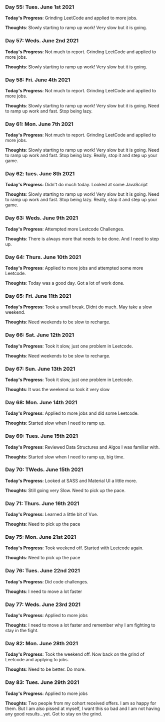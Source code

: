 ### Day 55: Tues. June 1st 2021

**Today's Progress**: Grinding LeetCode and applied to more jobs. 

**Thoughts**: Slowly starting to ramp up work! Very slow but it is going.

### Day 57: Weds. June 2nd 2021

**Today's Progress**: Not much to report. Grinding LeetCode and applied to more jobs. 

**Thoughts**: Slowly starting to ramp up work! Very slow but it is going.

### Day 58: Fri. June 4th 2021

**Today's Progress**: Not much to report. Grinding LeetCode and applied to more jobs. 

**Thoughts**: Slowly starting to ramp up work! Very slow but it is going. Need to ramp up work and fast. Stop being lazy.

### Day 61: Mon. June 7th 2021

**Today's Progress**: Not much to report. Grinding LeetCode and applied to more jobs. 

**Thoughts**: Slowly starting to ramp up work! Very slow but it is going. Need to ramp up work and fast. Stop being lazy. Really, stop it and step up your game. 

### Day 62: tues. June 8th 2021

**Today's Progress**: Didn't do much today. Looked at some JavaScript

**Thoughts**: Slowly starting to ramp up work! Very slow but it is going. Need to ramp up work and fast. Stop being lazy. Really, stop it and step up your game. 

### Day 63: Weds. June 9th 2021

**Today's Progress**: Attempted more Leetcode Challenges.

**Thoughts**: There is always more that needs to be done. And I need to step up.

### Day 64: Thurs. June 10th 2021

**Today's Progress**: Applied to more jobs and attempted some more Leetcode.

**Thoughts**: Today was a good day. Got a lot of work done.

### Day 65: Fri. June 11th 2021

**Today's Progress**: Took a small break. Didnt do much. May take a slow weekend.

**Thoughts**: Need weekends to be slow to recharge.

### Day 66: Sat. June 12th 2021

**Today's Progress**: Took it slow, just one problem in Leetcode.

**Thoughts**: Need weekends to be slow to recharge.

### Day 67: Sun. June 13th 2021

**Today's Progress**: Took it slow, just one problem in Leetcode.

**Thoughts**: It was the weekend so took it very slow

### Day 68: Mon. June 14th 2021

**Today's Progress**: Applied to more jobs and did some Leetcode.

**Thoughts**: Started slow when I need to ramp up.

### Day 69: Tues. June 15th 2021

**Today's Progress**: Reviewed Data Structures and Algos I was familiar with.

**Thoughts**: Started slow when I need to ramp up, big time.

### Day 70: TWeds. June 15th 2021

**Today's Progress**: Looked at SASS and Material UI a little more. 

**Thoughts**: Still going very Slow. Need to pick up the pace.

### Day 71: Thurs. June 16th 2021

**Today's Progress**: Learned a little bit of Vue.

**Thoughts**: Need to pick up the pace

### Day 75: Mon. June 21st 2021

**Today's Progress**: Took weekend off. Started with Leetcode again.

**Thoughts**: Need to pick up the pace

### Day 76: Tues. June 22nd 2021

**Today's Progress**: Did code challenges.

**Thoughts**: I need to move a lot faster

### Day 77: Weds. June 23rd 2021

**Today's Progress**: Applied to more jobs

**Thoughts**: I need to move a lot faster and remember why I am fighting to stay in the fight. 

### Day 82: Mon. June 28th 2021

**Today's Progress**: Took the weekend off. Now back on the grind of Leetcode and applying to jobs.

**Thoughts**: Need to be better. Do more.

### Day 83: Tues. June 29th 2021

**Today's Progress**: Applied to more jobs

**Thoughts**: Two people from my cohort received offers. I am so happy for them. But I am also pissed at myself, I want this so bad and I am not having any good results...yet. Got to stay on the grind.